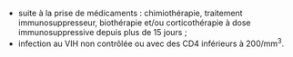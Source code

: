 * suite à la prise de médicaments : chimiothérapie, traitement immunosuppresseur, biothérapie et/ou corticothérapie à dose immunosuppressive depuis plus de 15 jours ;
* infection au VIH non contrôlée ou avec des CD4 inférieurs à 200/mm<sup>3</sup>.
